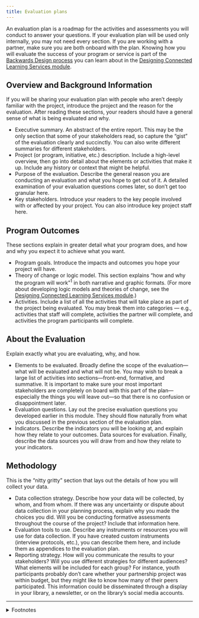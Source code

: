 ```yaml
---
title: Evaluation plans
---
```


An evaluation plan is a roadmap for the activities and assessments you will conduct to answer your questions. If your evaluation plan will be used only internally, you may not need every section. If you are working with a partner, make sure you are both onboard with the plan. Knowing how you will evaluate the success of your program or service is part of the [Backwards Design process](../designing-connected-learning-services/backwards-design) you can learn about in the [Designing Connected Learning Services module](../designing-connected-learning-services). 

## Overview and Background Information

If you will be sharing your evaluation plan with people who aren’t deeply familiar with the project, introduce the project and the reason for the evaluation. After reading these sections, your readers should have a general sense of what is being evaluated and why.

- Executive summary. An abstract of the entire report. This may be the only section that some of your stakeholders read, so capture the “gist” of the evaluation clearly and succinctly. You can also write different summaries for different stakeholders.
- Project (or program, initiative, etc.) description. Include a high-level overview, then go into detail about the elements or activities that make it up. Include any history or context that might be helpful.
- Purpose of the evaluation. Describe the general reason you are conducting an evaluation and what you hope to get out of it. A detailed examination of your evaluation questions comes later, so don’t get too granular here.
- Key stakeholders. Introduce your readers to the key people involved with or affected by your project. You can also introduce key project staff here.

## Program Outcomes

These sections explain in greater detail what your program does, and how and why you expect it to achieve what you want.

- Program goals. Introduce the impacts and outcomes you hope your project will have.
- Theory of change or logic model. This section explains “how and why the program will work”<sup>1</sup> in both narrative and graphic formats. (For more about developing logic models and theories of change, see the [Designing Connected Learning Services module](../designing-connected-learning-services).)
- Activities. Include a list of all the activities that will take place as part of the project being evaluated. You may break them into categories — e.g., activities that staff will complete, activities the partner will complete, and activities the program participants will complete.

## About the Evaluation

Explain exactly what you are evaluating, why, and how.

- Elements to be evaluated. Broadly define the scope of the evaluation—what will be evaluated and what will not be. You may wish to break a large list of activities into sections—front-end, formative, and summative. It is important to make sure your most important stakeholders are completely on board with this part of the plan—especially the things you will leave out—so that there is no confusion or disappointment later.
- Evaluation questions. Lay out the precise evaluation questions you developed earlier in this module. They should flow naturally from what you discussed in the previous section of the evaluation plan.
- Indicators. Describe the indicators you will be looking at, and explain how they relate to your outcomes.
Data sources for evaluation. Finally, describe the data sources you will draw from and how they relate to your indicators.

## Methodology
This is the “nitty gritty” section that lays out the details of how you will collect your data.

- Data collection strategy. Describe how your data will be collected, by whom, and from whom. If there was any uncertainty or dispute about data collection in your planning process, explain why you made the choices you did. Will you be conducting formative assessments throughout the course of the project? Include that information here.
- Evaluation tools to use. Describe any instruments or resources you will use for data collection. If you have created custom instruments (interview protocols, etc.), you can describe them here, and include them as appendices to the evaluation plan.
- Reporting strategy. How will you communicate the results to your stakeholders? Will you use different strategies for different audiences? What elements will be included for each group? For instance, youth participants probably don’t care whether your partnership project was within budget, but they might like to know how many of their peers participated. This information could be disseminated through a display in your library, a newsletter, or on the library’s social media accounts.


---

<details>  
<summary>Footnotes</summary> 
1. "Nothing as Practical as Good Theory: Exploring Theory-Based Evaluation for Comprehensive Community Initiatives for Children and Families," pp. 65-92, by C. H. Weiss. In _New Approaches to Evaluating Community Initiatives: Concepts, Methods, and Contexts_.
</details>
